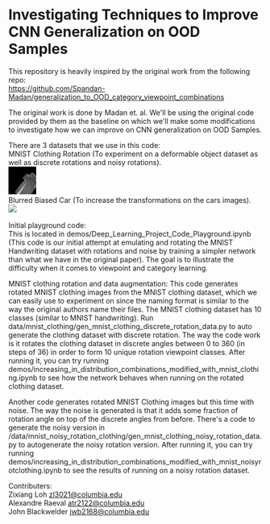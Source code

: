 # Investigating Techniques to Improve CNN Generalization on OOD Samples 

This repository is heavily inspired by the original work from the following repo:  
https://github.com/Spandan-Madan/generalization_to_OOD_category_viewpoint_combinations  
  
The original work is done by Madan et. al. We'll be using the original code provided by them as the baseline on which we'll make some modifications to investigate how we can improve on CNN generalization on OOD Samples.  

There are 3 datasets that we use in this code:  
MNIST Clothing Rotation (To experiment on a deformable object dataset as well as discrete rotations and noisy rotations).  
<img src="docs/images/mnist_clothing_samples.gif" width="55">  
Blurred Biased Car (To increase the transformations on the cars images).  
<img src="docs/images/biased_cars_blurred_samples.gif" width="100">  

Initial playground code:  
This is located in demos/Deep_Learning_Project_Code_Playground.ipynb  
(This code is our initial attempt at emulating and rotating the MNIST Handwriting dataset with rotations and noise by training a simpler network than what we have in the original paper). The goal is to illustrate the difficulty when it comes to viewpoint and category learning.  

MNIST clothing rotation and data augmentation:
This code generates rotated MNIST clothing images from the MNIST clothing dataset, which we can easily use to experiment on since the naming format is similar to the way the original authors name their files. The MNIST clothing dataset has 10 classes (similar to MNIST handwriting). Run data/mnist_clothing/gen_mnist_clothing_discrete_rotation_data.py to auto generate the clothing dataset with discrete rotation. The way the code work is it rotates the clothing dataset in discrete angles between 0 to 360 (in steps of 36) in order to form 10 unique rotation viewpoint classes. After running it, you can try running demos/increasing_in_distribution_combinations_modified_with_mnist_clothing.ipynb to see how the network behaves when running on the rotated clothing dataset.   
  
Another code generates rotated MNIST Clothing images but this time with noise. The way the noise is generated is that it adds some fraction of rotation angle on top of the discrete angles from before. There's a code to generate the noisy version in /data/mnist_noisy_rotation_clothing/gen_mnist_clothing_noisy_rotation_data.py to autogenerate the noisy rotation version. After running it, you can try running demos/increasing_in_distribution_combinations_modified_with_mnist_noisyrotclothing.ipynb to see the results of running on a noisy rotation dataset.  
  
Contributers:  
Zixiang Loh zl3021@columbia.edu  
Alexandre Raeval atr2122@columbia.edu  
John Blackwelder jwb2168@columbia.edu  
